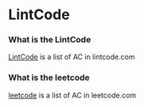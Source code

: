 # LintCode

### What is the LintCode

[LintCode](http://www.lintcode.com/zh-cn/problem/#!) is a list of AC in lintcode.com

### What is the leetcode

[leetcode](https://leetcode-cn.com/problems/#!) is a list of AC in leetcode.com

